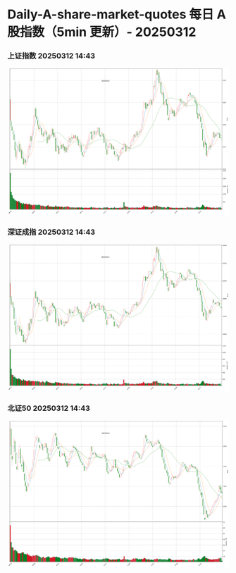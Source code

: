 
# Daily-A-share-market-quotes 每日 A 股指数（5min 更新）- 20250312

### 上证指数 20250312 14:43
![](./fig/2025/3/20250312-sh000001.png)

### 深证成指 20250312 14:43
![](./fig/2025/3/20250312-sz399001.png)

### 北证50 20250312 14:43
![](./fig/2025/3/20250312-bj899050.png)
